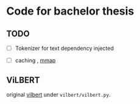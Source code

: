 # Code for bachelor thesis


## TODO
- [ ] Tokenizer for text dependency injected
- [ ] caching , [mmap](https://github.com/DACUS1995/pytorch-mmap-dataset/blob/main/pytorch_mmap_dataset/dataset.py)



## ViLBERT
original [vilbert](https://github.com/facebookresearch/vilbert-multi-task) under `vilbert/vilbert.py`.
